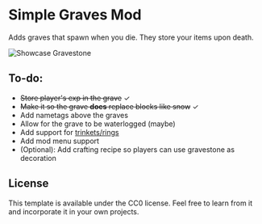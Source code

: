 # Simple Graves Mod

Adds graves that spawn when you die. They store your items upon death.

![Showcase Gravestone](https://github.com/Speechrezz/simple-graves-mod/blob/master/images/Showcase.jpg)

## To-do:
- ~~Store player's exp in the grave~~ ✓
- ~~Make it so the grave **does** replace blocks like snow~~ ✓
- Add nametags above the graves
- Allow for the grave to be waterlogged (maybe)
- Add support for [trinkets/rings](https://www.curseforge.com/minecraft/mc-mods/trinkets-fabric "Trinkets (fabric)")
- Add mod menu support
- (Optional): Add crafting recipe so players can use gravestone as decoration

## License

This template is available under the CC0 license. Feel free to learn from it and incorporate it in your own projects.

